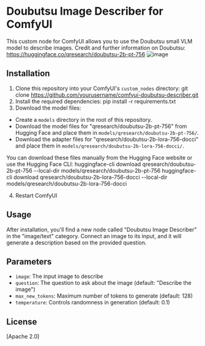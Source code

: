 # Doubutsu Image Describer for ComfyUI

This custom node for ComfyUI allows you to use the Doubutsu small VLM model to describe images.
Credit and further information on Doubutsu: https://huggingface.co/qresearch/doubutsu-2b-pt-756
![image](https://github.com/user-attachments/assets/8407e3c3-ac30-4926-ab24-90e57ac1476a)

## Installation

1. Clone this repository into your ComfyUI's `custom_nodes` directory:
git clone https://github.com/yourusername/comfyui-doubutsu-describer.git
2. Install the required dependencies:
pip install -r requirements.txt
3. Download the model files:
- Create a `models` directory in the root of this repository.
- Download the model files for "qresearch/doubutsu-2b-pt-756" from Hugging Face and place them in `models/qresearch/doubutsu-2b-pt-756/`.
- Download the adapter files for "qresearch/doubutsu-2b-lora-756-docci" and place them in `models/qresearch/doubutsu-2b-lora-756-docci/`.

You can download these files manually from the Hugging Face website or use the Hugging Face CLI:
huggingface-cli download qresearch/doubutsu-2b-pt-756 --local-dir models/qresearch/doubutsu-2b-pt-756
huggingface-cli download qresearch/doubutsu-2b-lora-756-docci --local-dir models/qresearch/doubutsu-2b-lora-756-docci

4. Restart ComfyUI

## Usage

After installation, you'll find a new node called "Doubutsu Image Describer" in the "image/text" category. Connect an image to its input, and it will generate a description based on the provided question.

## Parameters

- `image`: The input image to describe
- `question`: The question to ask about the image (default: "Describe the image")
- `max_new_tokens`: Maximum number of tokens to generate (default: 128)
- `temperature`: Controls randomness in generation (default: 0.1)

## License

[Apache 2.0]
